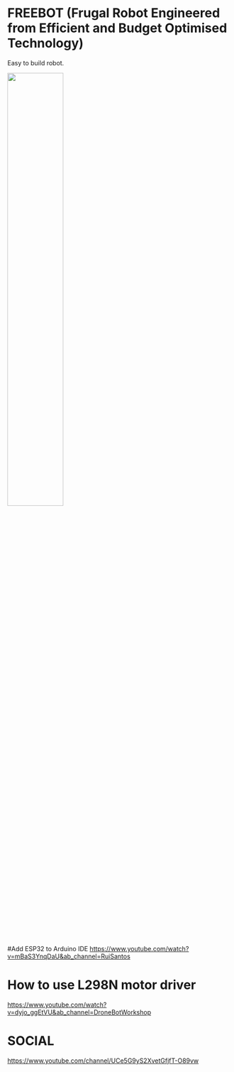 # FREEBOT (Frugal Robot Engineered from Efficient and Budget Optimised Technology)
Easy to build robot.

<img src="https://github.com/sastejugaad/FREEBOT/blob/main/Circuit_diagram_v1.png" width="50%" height="50%">

#Add ESP32 to Arduino IDE
https://www.youtube.com/watch?v=mBaS3YnqDaU&ab_channel=RuiSantos

# How to use L298N motor driver
https://www.youtube.com/watch?v=dyjo_ggEtVU&ab_channel=DroneBotWorkshop

# SOCIAL
https://www.youtube.com/channel/UCe5G9yS2XvetGfjfT-O89vw
